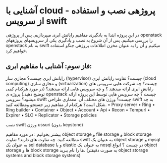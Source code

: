 # آشنایی با cloud  - پروژهی نصب و استفاده از سرویس swift
در این پروژه ابتدا به یادگیری مفاهیم رایانش ابری میپردازیم. پس از پروژهی openstack را بررسی میکنیم.
پس از آن شروع به نصب و یادگیری یکی از سروِیسهای پروژههای openstack به نام swift میکنیم و آن را به عنوان مخزن اطلاعات پروژهی جنگو استفاده خواهیم کرد.

## فاز سوم: آشنایی با مفاهیم ابری:
رایانش ابری چیست؟
مجازی ساز (hypervisor) چیست؟
تفاوت رایانش ابری (cloud computing) و مجازی سازی (virtualization) چیست؟
چه شرکت هایی سرویس های رایانش ابری ارائه میدهند ؟ و چه سرویس هایی ارائه میدهند؟ (در مورد هرکدام کمی توضیح دهید.)
پروژه ی openstack چیست ؟ چه سرویس هایی توسط این پروژه ارائه میشود؟
سرویس swift چیست؟ ورژن های مختلف آن.
معماری طراحی  swift به چه شکل است؟ 
هرکدام از مفاهیم زیر جستجو ومطالعه کنید.
•	Proxy server
•	Ring
•	Ring builder
•	Container
•	Object
•	Account
•	Api
•	Recon
•	Tempurl
•	Expirer
•	SLO
•	Replicator
•	Storage policies


نصب swift   ورژن ussuri (بدون keystone)




بیشتر بخوانیم :
در مورد مفاهیم object storage و file storage  و block storage  مطالعه کنید. چه تفاوت های دارند؟
تفاوت swift  به عنوان یک  object storage   و mysql  به عنوان یک sql database و یا elastic به عنوان یک nosql در چیست ؟
انواع object storage  ها و block storage ها را نام ببرید. (به صورت دقیقتر  object storage systems and block storage systems)
